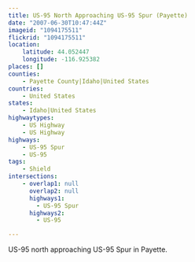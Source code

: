 ```yaml
---
title: US-95 North Approaching US-95 Spur (Payette)
date: "2007-06-30T10:47:44Z"
imageid: "1094175511"
flickrid: "1094175511"
location:
    latitude: 44.052447
    longitude: -116.925382
places: []
counties:
    - Payette County|Idaho|United States
countries:
    - United States
states:
    - Idaho|United States
highwaytypes:
    - US Highway
    - US Highway
highways:
    - US-95 Spur
    - US-95
tags:
    - Shield
intersections:
    - overlap1: null
      overlap2: null
      highways1:
        - US-95 Spur
      highways2:
        - US-95

---
```

US-95 north approaching US-95 Spur in Payette.